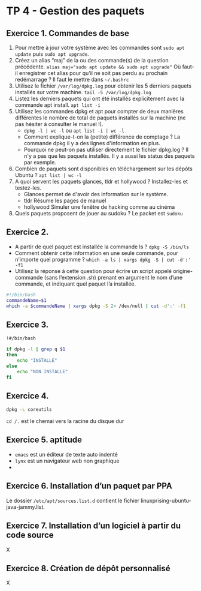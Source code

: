 # TP 4 - Gestion des paquets
## Exercice 1. Commandes de base
1. Pour mettre à jour votre système avec les commandes sont `sudo apt update` puis `sudo apt upgrade`.
2. Créez un alias “maj” de la ou des commande(s) de la question précédente. `alias maj="sudo apt update && sudo apt upgrade"` Où faut-il enregistrer cet alias pour qu’il ne soit pas perdu au prochain redémarrage ? Il faut le mettre dans `~/.bashrc`
3. Utilisez le fichier `/var/log/dpkg.log` pour obtenir les 5 derniers paquets installés sur votre machine. `tail -5 /var/log/dpkg.log`
4. Listez les derniers paquets qui ont été installés explicitement avec la commande apt install. `apt list -i`
5. Utilisez les commandes dpkg et apt pour compter de deux manières différentes le nombre de total de paquets installés sur la machine (ne pas hésiter à consulter le manuel !). 
	* `dpkg -l | wc -l` ou `apt list -i | wc -l`
	* Comment explique-t-on la (petite) différence de comptage ? La commande dpkg il y a des lignes d'information en plus.
	* Pourquoi ne peut-on pas utiliser directement le fichier dpkg.log ? Il n'y a pas que les paquets installés. Il y a aussi les status des paquets par exemple.
6. Combien de paquets sont disponibles en téléchargement sur les dépôts Ubuntu ? `apt list | wc -l` 
7. A quoi servent les paquets glances, tldr et hollywood ? Installez-les et testez-les. 
	* Glances permet de d'avoir des information sur le système.
	*  tldr Résume les pages de manuel
	* hollywood Simuler une fenêtre de hacking comme au cinéma
8. Quels paquets proposent de jouer au sudoku ? Le packet est `sudoku`

## Exercice 2.
* A partir de quel paquet est installée la commande ls ? `dpkg -S /bin/ls`
* Comment obtenir cette information en une seule commande, pour n’importe quel programme ?  `which -a ls | xargs dpkg -S | cut -d':' -f1`
* Utilisez la réponse à cette question pour écrire un script appelé origine-commande (sans l’extension .sh) prenant en argument le nom d’une commande, et indiquant quel paquet l’a installée. 
```bash
#!/bin/bash
commandeName=$1
which -a $commandeName | xargs dpkg -S 2> /dev/null | cut -d':' -f1
```

## Exercice 3.
```bash
!#/bin/bash

if dpkg -l | grep q $1
then
	echo "INSTALLE"
else
	echo "NON INSTALLE"
fi
```

## Exercice 4.
```bash
dpkg -L coreutils
```
`cd /.` est le chemai vers la racine du disque dur

## Exercice 5. aptitude
* `emacs` est un éditeur de texte auto indenté
* `lynx` est un navigateur web non graphique
* 
## Exercice 6. Installation d’un paquet par PPA
Le dossier `/etc/apt/sources.list.d` contient le fichier linuxprising-ubuntu-java-jammy.list.

## Exercice 7. Installation d’un logiciel à partir du code source
X

## Exercice 8. Création de dépôt personnalisé
X
